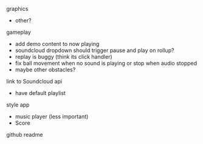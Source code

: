 graphics
  - other?

gameplay
  - add demo content to now playing
  - soundcloud dropdown should trigger pause and play on rollup?
  - replay is buggy (think its click handler)
  - fix ball movement when no sound is playing or stop when audio stopped
  - maybe other obstacles?

link to Soundcloud api
  - have default playlist

style app
  - music player (less important)
  - Score

github readme
